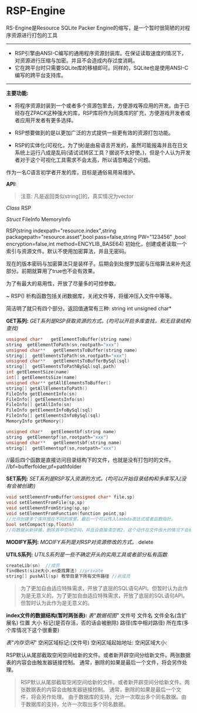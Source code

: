# RSP-Engine
RS-Engine是Resource SQLite Packer Engine的缩写，是一个暂时很简陋的对程序资源进行打包的工具

------------


- RSP引擎由ANSI-C编写的通用程序资源封装库。在保证读取速度的情况下，对资源进行压缩与加密。并且不会造成内存过度消耗。
- 它在跨平台时只需要SQLite库的移植即可。同样的，SQLite也是使用ANSI-C编写的跨平台支持库。



------------

**主要功能:**
- 将程序资源封装到一个或者多个资源包里去，方便游戏等应用的开发。由于已经存在ZPACK这种强大的库，RSP库将作为同类库的扩充，方便游戏开发者或者应用开发者有更多选择。

- RSP想要做到的是以更加广泛的方式提供一些更有效的资源打包功能。

- RSP的实体化(可视化，为了快)是由易语言开发的，虽然可能报毒并且在日文系统上运行八成是乱码(请试试转区工具？据说不太好使。)，但是个人认为开发者对于这个可视化工具需求不会太高，所以请忽略这个问题。


作为一名C语言初学者开发的库，目标是通俗易用易维护。

**API:**
> 注意: 凡是返回类似string[]的，真实情况为vector<string>

*Class*
RSP

*Struct*
FileInfo
MemoryInfo


RSP(string indexpath="resource.index",string packagepath="resource.asset",bool pass=false,string PW="123456" ,bool encryption=false,int method=ENCYLIB_BASE64)
初始化，创建或者读取一个索引与资源文件。默认不使用加密算法，并且无密码。

现在的版本密码与加密算法只是装样子。后期会到处搜罗加密与压缩算法来补充这部分。前期就算用了true也不会有效果。

为了有最大的易用性，开放了尽量多的可控参数。

~ RSP() 析构函数包括关闭数据库，关闭文件等，将缓冲压入文件中等等。


简洁明了就只有四个部分。返回值通常有三种:
string    int   unsigned char*

**GET系列:**
*GET系列是RSP获取资源的方式。(均可以开启多库查找，和无目录结构查找)*
```cpp
unsigned char*   getElementToBuffer(string name)
string  getElementToPath(sn,rootpath="xxx")
unsigned char**   getElementsToBuffer(string name)
string[]  getElementsToPath(sn,rootpath="xxx")
unsigned char**   getElementsToBufferBySql(sql)
string[]  getElementsToPathBySql(sql,path)
int getElementSize(name)
int[] getElementsSize(name)
unsigned char** getAllElementsToBuffer()
string[] getAllElementaToPath()
FileInfo getElementInfo(sn)
FileInfo[] getElementsInfo(sn)
FileInfo[] getAllInfo(sn)
FileInfo getElementInfoBySql(sql)
FileInfo[] getElementsInfoBySql(sql)
MemoryInfo getMemory()

unsigned char*   getElementbf(string name)
string  getElementpf(sn,rootpath="xxx")
unsigned char**   getElementsbf(string name)
string[]  getElementspf(sn,rootpath="xxx")
```
//最后四个函数是直接访问目录结构下的文件，也就是没有打包时的文件。
//bf=bufferfolder,pf=pathfolder

**SET系列:**
*SET系列是RSP写入资源的方式。(均可以开始目录结构和多库写入(没有会被创建))*
```cpp
void setElementFromBuffer(unsigned char* file,sp)
void setElementFromFile(sp,sp)
void setElementFromString(sp,sp)
void setElementFromFunction(function point,sp)
//允许创建多个库并放在不同的库里。最后一个可以传入lambda表达式或者函数指针。
bool setCompact(sp,float&) 
//将数据从新拼接，删除其中空闲空间，并且会直接清空表2。这个动作在文件很大的情况下会相当耗费时间。可以使用线程访问本函数的第二参数获取进度的百分比。这个功能通常是在可视化工具下使用，自己编写的程序一般是不会使用这个的。
```

**MODIFY系列:**
*MODIFY系列是对RSP对资源修改的方式。*
delete

**UTILS系列:**
*UTILS系列是一些不确定开头的实用工具或者部分私有函数*
```cpp
createLib(sn)  //成员
findBest(size大小,en查找算法) //private
string[] pushAll(sp) 枚举目录下所有文件路径 //非成员
```

> 为了更加自由适应特殊需求，开放了底层的SQL语句API。但暂时认为此作为是无意义的。为了更加自由适应特殊需求，开放了底层的SQL语句API。但暂时认为此作为是无意义的。

**index文件的数据结构(暂时两张表):**
*表"数据视图"*
文件号
文件名
文件全名(含扩展名)
位置
大小
标记(是否存活，否的话会被删除)
路径(库中相对路径)
所在库(多个库情况下这个很重要)


*表"内存空闲"*
空闲区域标记:(文件号)
空闲区域起始地址:
空闲区域大小:

RSP默认从尾部截取空闲空间给新的文件。或者新开辟空间分给新文件。两张数据表的内容会由触发器链接控制。
通常，删除的如果是最后一个文件，将会另作处理。

> RSP默认从尾部截取空闲空间给新的文件。或者新开辟空间分给新文件。两张数据表的内容会由触发器链接控制。
通常，删除的如果是最后一个文件，将会另作处理。
由于数据库的支持，允许一次取出多个同名数据。由于数据库的支持，允许一次取出多个同名数据。
